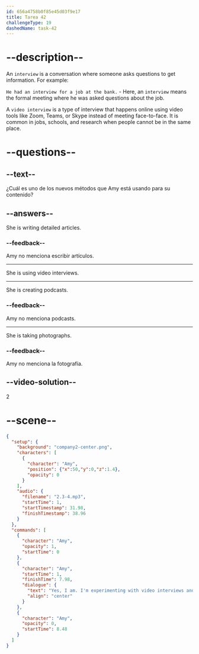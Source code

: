 ```yaml
---
id: 656a4758b0f85e45d03f9e17
title: Tarea 42
challengeType: 19
dashedName: task-42
---
```


<!-- (Audio) Amy: Yes, I am. I'm experimenting with video interviews and interactive infographics to make the content more engaging for our readers. -->

# --description--

An `interview` is a conversation where someone asks questions to get information. For example:

`He had an interview for a job at the bank.` - Here, an `interview` means the formal meeting where he was asked questions about the job.

A `video interview` is a type of interview that happens online using video tools like Zoom, Teams, or Skype instead of meeting face-to-face. It is common in jobs, schools, and research when people cannot be in the same place.

# --questions--

## --text--

¿Cuál es uno de los nuevos métodos que Amy está usando para su contenido?

## --answers--

She is writing detailed articles.

### --feedback--

Amy no menciona escribir artículos.

---

She is using video interviews.

---

She is creating podcasts.

### --feedback--

Amy no menciona podcasts.

---

She is taking photographs.

### --feedback--

Amy no menciona la fotografía.

## --video-solution--

2

# --scene--

```json
{
  "setup": {
    "background": "company2-center.png",
    "characters": [
      {
        "character": "Amy",
        "position": {"x":50,"y":0,"z":1.4},
        "opacity": 0
      }
    ],
    "audio": {
      "filename": "2.3-4.mp3",
      "startTime": 1,
      "startTimestamp": 31.98,
      "finishTimestamp": 38.96
    }
  },
  "commands": [
    {
      "character": "Amy",
      "opacity": 1,
      "startTime": 0
    },
    {
      "character": "Amy",
      "startTime": 1,
      "finishTime": 7.98,
      "dialogue": {
        "text": "Yes, I am. I'm experimenting with video interviews and interactive infographics to make the content more engaging for our readers.",
        "align": "center"
      }
    },
    {
      "character": "Amy",
      "opacity": 0,
      "startTime": 8.48
    }
  ]
}
```
